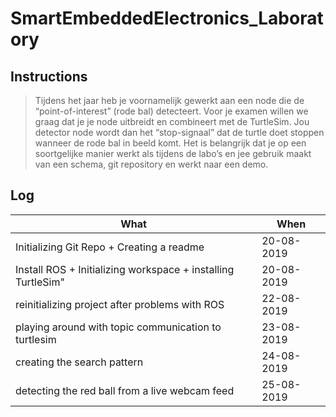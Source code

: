 # SmartEmbeddedElectronics_Laboratory

## Instructions

> Tijdens het jaar heb je voornamelijk gewerkt aan een node die de “point-of-interest” (rode bal) detecteert.
> Voor je examen willen we graag dat je je node uitbreidt en combineert met de TurtleSim.
> Jou detector node wordt dan het “stop-signaal” dat de turtle doet stoppen wanneer de rode bal in beeld komt.
> Het is belangrijk dat je op een soortgelijke manier werkt als tijdens de labo’s en jee gebruik maakt van een schema, git repository en werkt naar een demo.

## Log

| What        	| When          |
| ------------- |---------------|
| Initializing Git Repo + Creating a readme | 20-08-2019 |
| Install ROS + Initializing workspace + installing TurtleSim" | 20-08-2019 |
| reinitializing project after problems with ROS | 22-08-2019 |
| playing around with topic communication to turtlesim | 23-08-2019 |
| creating the search pattern | 24-08-2019 |
| detecting the red ball from a live webcam feed | 25-08-2019 |

